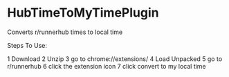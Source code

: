# HubTimeToMyTimePlugin
Converts r/runnerhub times to local time

Steps To Use:

1 Download
2 Unzip
3 go to chrome://extensions/
4 Load Unpacked
5 go to r/runnerhub
6 click the extension icon
7 click convert to my local time
